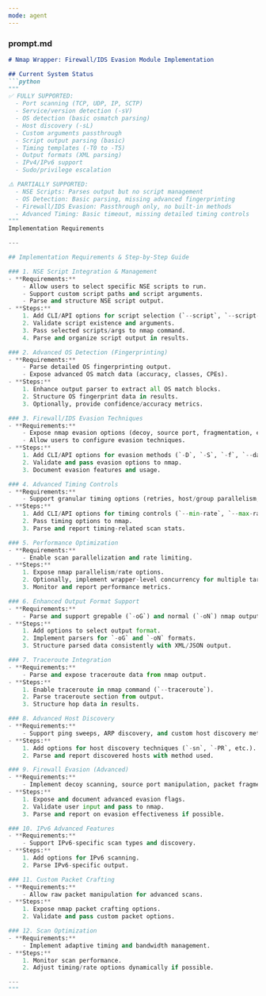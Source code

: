 ```yaml
---
mode: agent
---
```

### prompt.md
```markdown
# Nmap Wrapper: Firewall/IDS Evasion Module Implementation

## Current System Status
```python
"""
✅ FULLY SUPPORTED:
  - Port scanning (TCP, UDP, IP, SCTP)
  - Service/version detection (-sV)
  - OS detection (basic osmatch parsing)
  - Host discovery (-sL)
  - Custom arguments passthrough
  - Script output parsing (basic)
  - Timing templates (-T0 to -T5)
  - Output formats (XML parsing)
  - IPv4/IPv6 support
  - Sudo/privilege escalation

⚠️ PARTIALLY SUPPORTED:
  - NSE Scripts: Parses output but no script management
  - OS Detection: Basic parsing, missing advanced fingerprinting
  - Firewall/IDS Evasion: Passthrough only, no built-in methods
  - Advanced Timing: Basic timeout, missing detailed timing controls
"""
Implementation Requirements

---

## Implementation Requirements & Step-by-Step Guide

### 1. NSE Script Integration & Management
- **Requirements:**
    - Allow users to select specific NSE scripts to run.
    - Support custom script paths and script arguments.
    - Parse and structure NSE script output.
- **Steps:**
    1. Add CLI/API options for script selection (`--script`, `--script-args`).
    2. Validate script existence and arguments.
    3. Pass selected scripts/args to nmap command.
    4. Parse and organize script output in results.

### 2. Advanced OS Detection (Fingerprinting)
- **Requirements:**
    - Parse detailed OS fingerprinting output.
    - Expose advanced OS match data (accuracy, classes, CPEs).
- **Steps:**
    1. Enhance output parser to extract all OS match blocks.
    2. Structure OS fingerprint data in results.
    3. Optionally, provide confidence/accuracy metrics.

### 3. Firewall/IDS Evasion Techniques
- **Requirements:**
    - Expose nmap evasion options (decoy, source port, fragmentation, etc.).
    - Allow users to configure evasion techniques.
- **Steps:**
    1. Add CLI/API options for evasion methods (`-D`, `-S`, `-f`, `--data-length`, etc.).
    2. Validate and pass evasion options to nmap.
    3. Document evasion features and usage.

### 4. Advanced Timing Controls
- **Requirements:**
    - Support granular timing options (retries, host/group parallelism, scan delay).
- **Steps:**
    1. Add CLI/API options for timing controls (`--min-rate`, `--max-rate`, `--host-timeout`, etc.).
    2. Pass timing options to nmap.
    3. Parse and report timing-related scan stats.

### 5. Performance Optimization
- **Requirements:**
    - Enable scan parallelization and rate limiting.
- **Steps:**
    1. Expose nmap parallelism/rate options.
    2. Optionally, implement wrapper-level concurrency for multiple targets.
    3. Monitor and report performance metrics.

### 6. Enhanced Output Format Support
- **Requirements:**
    - Parse and support grepable (`-oG`) and normal (`-oN`) nmap outputs.
- **Steps:**
    1. Add options to select output format.
    2. Implement parsers for `-oG` and `-oN` formats.
    3. Structure parsed data consistently with XML/JSON output.

### 7. Traceroute Integration
- **Requirements:**
    - Parse and expose traceroute data from nmap output.
- **Steps:**
    1. Enable traceroute in nmap command (`--traceroute`).
    2. Parse traceroute section from output.
    3. Structure hop data in results.

### 8. Advanced Host Discovery
- **Requirements:**
    - Support ping sweeps, ARP discovery, and custom host discovery methods.
- **Steps:**
    1. Add options for host discovery techniques (`-sn`, `-PR`, etc.).
    2. Parse and report discovered hosts with method used.

### 9. Firewall Evasion (Advanced)
- **Requirements:**
    - Implement decoy scanning, source port manipulation, packet fragmentation.
- **Steps:**
    1. Expose and document advanced evasion flags.
    2. Validate user input and pass to nmap.
    3. Parse and report on evasion effectiveness if possible.

### 10. IPv6 Advanced Features
- **Requirements:**
    - Support IPv6-specific scan types and discovery.
- **Steps:**
    1. Add options for IPv6 scanning.
    2. Parse IPv6-specific output.

### 11. Custom Packet Crafting
- **Requirements:**
    - Allow raw packet manipulation for advanced scans.
- **Steps:**
    1. Expose nmap packet crafting options.
    2. Validate and pass custom packet options.

### 12. Scan Optimization
- **Requirements:**
    - Implement adaptive timing and bandwidth management.
- **Steps:**
    1. Monitor scan performance.
    2. Adjust timing/rate options dynamically if possible.

---
"""
